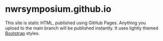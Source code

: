 # nwrsymposium.github.io

This site is static HTML, published using GitHub Pages. Anything you upload to the main branch will be published instantly. It uses lightly themed [Bootstrap](https://getbootstrap.com/docs/5.3/getting-started/introduction/) styles.

